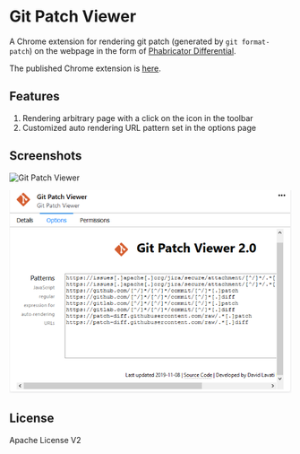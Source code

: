 Git Patch Viewer
================

A Chrome extension for rendering git patch (generated by `git format-patch`) on the webpage in the form of [Phabricator Differential](http://phabricator.org/applications/differential/).

The published Chrome extension is [here](https://chrome.google.com/webstore/detail/git-patch-viewer/hkoggakcdopbgnaeeidcmopfekipkleg).

Features
--------

1. Rendering arbitrary page with a click on the icon in the toolbar
2. Customized auto rendering URL pattern set in the options page

Screenshots
-----------

![Git Patch Viewer](https://raw.githubusercontent.com/daviddengcn/patch-ext/master/dist/screenshot-1.png "Git Patch Viewer")

![Git Patch Viewer](https://raw.githubusercontent.com/daviddengcn/patch-ext/master/dist/screenshot-2.png "Git Patch Viewer")

License
-------
Apache License V2
